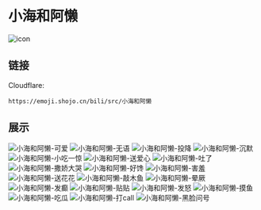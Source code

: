 # 小海和阿懒
![icon](https://emoji.shojo.cn/bili/src/小海和阿懒/icon.png)
## 链接
Cloudflare:
```
https://emoji.shojo.cn/bili/src/小海和阿懒
```
## 展示
![小海和阿懒-可爱](https://emoji.shojo.cn/bili/src/小海和阿懒/小海和阿懒-可爱.png)
![小海和阿懒-无语](https://emoji.shojo.cn/bili/src/小海和阿懒/小海和阿懒-无语.png)
![小海和阿懒-投降](https://emoji.shojo.cn/bili/src/小海和阿懒/小海和阿懒-投降.png)
![小海和阿懒-沉默](https://emoji.shojo.cn/bili/src/小海和阿懒/小海和阿懒-沉默.png)
![小海和阿懒-小吃一惊](https://emoji.shojo.cn/bili/src/小海和阿懒/小海和阿懒-小吃一惊.png)
![小海和阿懒-送爱心](https://emoji.shojo.cn/bili/src/小海和阿懒/小海和阿懒-送爱心.png)
![小海和阿懒-吐了](https://emoji.shojo.cn/bili/src/小海和阿懒/小海和阿懒-吐了.png)
![小海和阿懒-撒娇大哭](https://emoji.shojo.cn/bili/src/小海和阿懒/小海和阿懒-撒娇大哭.png)
![小海和阿懒-好馋](https://emoji.shojo.cn/bili/src/小海和阿懒/小海和阿懒-好馋.png)
![小海和阿懒-害羞](https://emoji.shojo.cn/bili/src/小海和阿懒/小海和阿懒-害羞.png)
![小海和阿懒-送花花](https://emoji.shojo.cn/bili/src/小海和阿懒/小海和阿懒-送花花.png)
![小海和阿懒-敲木鱼](https://emoji.shojo.cn/bili/src/小海和阿懒/小海和阿懒-敲木鱼.png)
![小海和阿懒-晕厥](https://emoji.shojo.cn/bili/src/小海和阿懒/小海和阿懒-晕厥.png)
![小海和阿懒-发癫](https://emoji.shojo.cn/bili/src/小海和阿懒/小海和阿懒-发癫.png)
![小海和阿懒-贴贴](https://emoji.shojo.cn/bili/src/小海和阿懒/小海和阿懒-贴贴.png)
![小海和阿懒-发怒](https://emoji.shojo.cn/bili/src/小海和阿懒/小海和阿懒-发怒.png)
![小海和阿懒-摸鱼](https://emoji.shojo.cn/bili/src/小海和阿懒/小海和阿懒-摸鱼.png)
![小海和阿懒-吃瓜](https://emoji.shojo.cn/bili/src/小海和阿懒/小海和阿懒-吃瓜.png)
![小海和阿懒-打call](https://emoji.shojo.cn/bili/src/小海和阿懒/小海和阿懒-打call.png)
![小海和阿懒-黑脸问号](https://emoji.shojo.cn/bili/src/小海和阿懒/小海和阿懒-黑脸问号.png)
